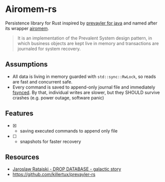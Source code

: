 # Airomem-rs

Persistence library for Rust inspired by [prevayler for java](https://prevayler.org/) and named after its wrapper [airomem](https://github.com/airomem/airomem).

> It is an implementation of the Prevalent System design pattern, in which business objects are kept live in memory and transactions are journaled for system recovery.

## Assumptions
- All data is living in memory guarded with ``std::sync::RwLock``, so reads are fast and concurrent safe.
- Every command is saved to append-only journal file and immediately [fsynced](https://man7.org/linux/man-pages/man2/fsync.2.html).
By that, individual writes are slower, but they SHOULD survive crashes (e.g. power outage, software panic)

## Features

- [x] - saving executed commands to append only file
- [ ] - snapshots for faster recovery

## Resources

- [Jaroslaw Ratajski - DROP DATABASE - galactic story](https://www.youtube.com/watch?v=m_uIROLGrN4)
- https://github.com/killertux/prevayler-rs
